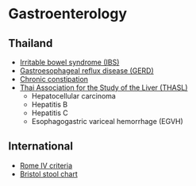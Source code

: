 # Gastroenterology

## Thailand
* [Irritable bowel syndrome (IBS)](https://www.gastrothai.net/th/guideline-detail.php?content_id=402)
* [Gastroesophageal reflux disease (GERD)](https://www.gastrothai.net/th/guideline-detail.php?content_id=263)
* [Chronic constipation](https://w1.med.cmu.ac.th/family/knowledge/for-doctor/guideline/4983)
* [Thai Association for the Study of the Liver (THASL)](https://thasl.org/thasl-guideline/)
    * Hepatocellular carcinoma
    * Hepatitis B
    * Hepatitis C
    * Esophagogastric variceal hemorrhage (EGVH)

## International
* [Rome IV criteria](https://theromefoundation.org/rome-iv/rome-iv-criteria/)
* [Bristol stool chart](https://www.sciencedirect.com/science/article/pii/S1166708714001869?via%3Dihub#fig0005)
